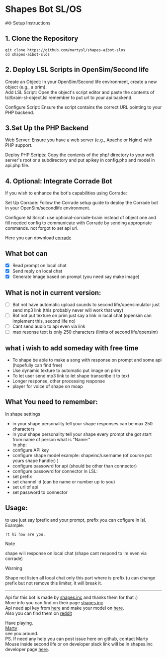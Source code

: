 # Shapes Bot SL/OS  
#⚙️ Setup Instructions  
## 1. Clone the Repository  
```
git clone https://github.com/martysl/shapes-aibot-slos
cd shapes-aibot-slos
```
## 2. Deploy LSL Scripts in OpenSim/Second life  
Create an Object: In your OpenSim/Second life environment, create a new object (e.g., a prim).  
Add LSL Script: Open the object's script editor and paste the contents of lsl/brain-sl-object.lsl remember to put url to your api backend.  

Configure Script: Ensure the script contains the correct URL pointing to your PHP backend.  

## 3.Set Up the PHP Backend  
Web Server: Ensure you have a web server (e.g., Apache or Nginx) with PHP support.  

Deploy PHP Scripts: Copy the contents of the php/ directory to your web server's root or a subdirectory and put apikey in config.php and model in api.php file.  

## 4. Optional: Integrate Corrade Bot  
If you wish to enhance the bot's capabilities using Corrade:  

Set Up Corrade: Follow the Corrade setup guide to deploy the Corrade bot in your OpenSim/secondlife environment.  

Configure lsl Script: use optional-corrade-brain instead of object one and fill needed config to communicate with Corrade by sending appropriate commands. not forgot to set api url.  

Here you can download [corrade](http://grimore.org/secondlife/scripted_agents/corrade)  
## What bot can
- [x] Read prompt on local chat 
- [x] Send reply on local chat
- [x] Generate Image based on prompt (you need say make image)
## What is not in current version:  
- [ ] Bot not have automatic upload sounds to second life/opensimulator just send mp3 link (this probably never will work that way)  
- [ ] Bot not put texture on prim just say a link in local chat (opensim can implement this, second life no)  
- [ ] Cant send audio to api even via link
- [ ] max resonse text is only 250 characters (limits of second life/opensim)
## what i wish to add someday with free time
- To shape be able to make a song with response on prompt and some api (hopefully can find free) 
- Use dynamic texture to automatic put image on prim
- To let user send mp3 link to let shape transcribe it to text 
- Longer response, other processing response
- player for voice of shape on moap

## What You need to remember:
In shape settings 
- in your shape personality tell your shape responses can be max 250 characters  
- in your shape personality tell your shape every prompt she got start from name of person what is "Name:"  
In php:
- configure API key  
- configure shape model example: shapeinc/username (of course put yours shape handle:) )
- configure passowrd for api (should be other than connector)
- configure passowrd for connector
in LSL:
- set prefix
- set channel id (can be name or number up to you)
- set url of api
- set password to connector 
## Usage:
to use just say !prefix and your prompt, prefix you can cofigure in lsl.  
Example:
```
!t hi how are you.
```
>[!NOTE]
> shape will response on local chat (shape cant respond to im even via corrade)
  
>[!WARNING]
> Shape not listen all local chat only this part where is prefix (u can change prefix but not remove this limiter, it will break it.
___

Api for this bot is made by [shapes.inc](https://shapes.inc/) and thanks them for that :)  
More info you can find on their page [shapes.inc](https://shapes.inc/)  
Api need api key from [here](https://shapes.inc/developer) and make your model on [here](https://shapes.inc/create).   
Also you can find them on [reddit](https://www.reddit.com/r/ShapesInc/)   

Have playing.  
[Marty](https://github.com/martysl/)  
see you around.  
PS. If need any help you can post issue here on github, contact Marty Mouse inside second life or on developer slack link will be in shapes.inc developer page [here](https://shapes.inc/developer).
